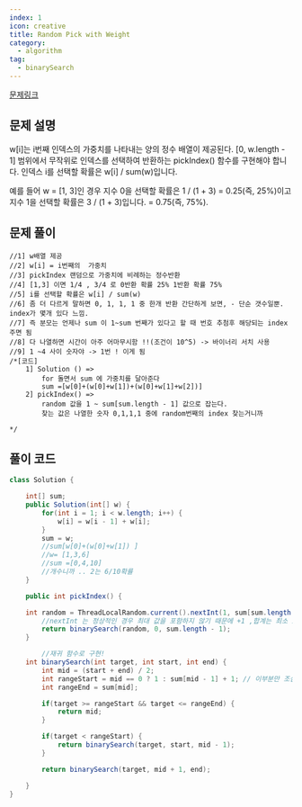 ```yaml
---
index: 1
icon: creative
title: Random Pick with Weight
category:
  - algorithm
tag:
  - binarySearch
---
```


[문제링크](https://leetcode.com/problems/time-based-key-value-store/)

## 문제 설명

w[i]는 i번째 인덱스의 가중치를 나타내는 양의 정수 배열이 제공된다.
[0, w.length - 1] 범위에서 무작위로 인덱스를 선택하여 반환하는 pickIndex() 함수를 구현해야 합니다.
인덱스 i를 선택할 확률은 w[i] / sum(w)입니다.

예를 들어 w = [1, 3]인 경우 지수 0을 선택할 확률은 1 / (1 + 3) = 0.25(즉, 25%)이고 지수 1을 선택할 확률은 3 / (1 + 3)입니다. = 0.75(즉, 75%).

## 문제 풀이

```
//1] w배열 제공
//2] w[i] = i번째의  가중치
//3] pickIndex 랜덤으로 가중치에 비례하는 정수반환
//4] [1,3] 이면 1/4 , 3/4 로 0반환 확률 25% 1반환 확률 75%
//5] i를 선택할 확률은 w[i] / sum(w)
//6] 좀 더 다르게 말하면 0, 1, 1, 1 중 한개 반환 간단하게 보면, - 단순 갯수일뿐. index가 몇개 있다 느낌.
//7] 즉 분모는 언제나 sum 이 1~sum 번째가 있다고 할 때 번호 추첨후 해당되는 index 주면 됨
//8] 다 나열하면 시간이 아주 어마무시함 !!(조건이 10^5) -> 바이너리 서치 사용
//9] 1 ~4 사이 숫자야 -> 1번 ! 이게 됨
/*[코드]
    1] Solution () =>
        for 돌면서 sum 에 가중치를 달아준다
        sum =[w[0]+(w[0]+w[1])+(w[0]+w[1]+w[2])]
    2] pickIndex() =>
        random 값을 1 ~ sum[sum.length - 1] 값으로 잡는다.
        찾는 값은 나열한 숫자 0,1,1,1 중에 random번째의 index 찾는거니까

*/
```

## 풀이 코드

```java
class Solution {

    int[] sum;
    public Solution(int[] w) {
        for(int i = 1; i < w.length; i++) {
            w[i] = w[i - 1] + w[i];
        }
        sum = w;
        //sum[w[0]+(w[0]+w[1]) ]
        //w= [1,3,6]
        //sum =[0,4,10]
        //개수니까 .. 2는 6/10확률
    }

    public int pickIndex() {

    int random = ThreadLocalRandom.current().nextInt(1, sum[sum.length - 1] + 1);
		//nextInt 는 정상적인 경우 최대 값을 포함하지 않기 때문에 +1 ,합계는 최소 1부터 시작
        return binarySearch(random, 0, sum.length - 1);
    }

		//재귀 함수로 구현!
    int binarySearch(int target, int start, int end) {
        int mid = (start + end) / 2;
        int rangeStart = mid == 0 ? 1 : sum[mid - 1] + 1; // 이부분만 조심
        int rangeEnd = sum[mid];

        if(target >= rangeStart && target <= rangeEnd) {
            return mid;
        }

        if(target < rangeStart) {
            return binarySearch(target, start, mid - 1);
        }

        return binarySearch(target, mid + 1, end);

    }
}

```
